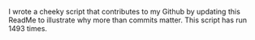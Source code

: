 I wrote a cheeky script that contributes to my Github by updating this ReadMe to illustrate why more than commits matter. This script has run 1493 times.